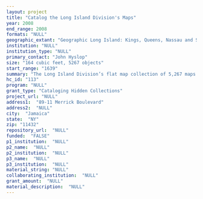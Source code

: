 ```yaml
--- 
layout: project 
title: "Catalog the Long Island Division's Maps"
year: 2008
end_range: 2008
formats: "NULL"
geographic_extant: "Geographic Long Island: Kings, Queens, Nassau and Suffolk counties; Metropolitan New York City; and New York State"
institution: "NULL"
institution_type: "NULL"
primary_contact: "John Hyslop"
size: "164 cubic feet, 5267 objects"
start_range: "1639"
summary: "The Long Island Division’s flat map collection of 5,267 maps is an incredibly rich resource documenting the United States’ most congested metropolitan area: Brooklyn, Queens, Nassau, Suffolk, Long Island, New York City, and New York State, and its transformation from 17th century rural, empty farm land into 21st century urban, suburban sprawl. The maps detail this region’s neighborhoods, villages, towns and counties, land ownership, homes, political and property boundaries, land formation, bodies of water, transportation routes, significant landmarks and more. Approximately 75% of them are rare and unique and the remaining 25% are duplicates and held by other libraries and archives. Their diversity of documentation is matched by their diversity in size from very small to very large, and type from hand-drawn surveyor’s maps to mass produced maps. One of the largest groups in this collection is the William G. DeBevoise Maps, 1815-1927, 1,481 maps. The William G. DeBevoise Maps (1,481 maps, 42 cubic feet, 1815-1925) contain the maps the two surveyors, William G. DeBevoise and John L. Nostrand, created. The maps document the buildings, streets, boundaries and property of the farms, neighborhoods, villages, towns and counties of Long Island; though the majority of the maps document the old towns of Brooklyn, Bushwick, Jamaica and Newtown."
hc_id: "113"
program: "NULL"
grant_type: "Cataloging Hidden Collections"
project_url: "NULL"
address1:  "89-11 Merrick Boulevard"
address2:  "NULL"
city:  "Jamaica"
state:  "NY"
zip: "11432"
repository_url:  "NULL"
funded:  "FALSE"
p1_institution:  "NULL"
p2_name:  "NULL"
p2_institution:  "NULL"
p3_name:  "NULL"
p3_institution:  "NULL"
material_string: "NULL"
collaborating_institution:  "NULL"
grant_amount:  "NULL"
material_description:  "NULL"
---
```

